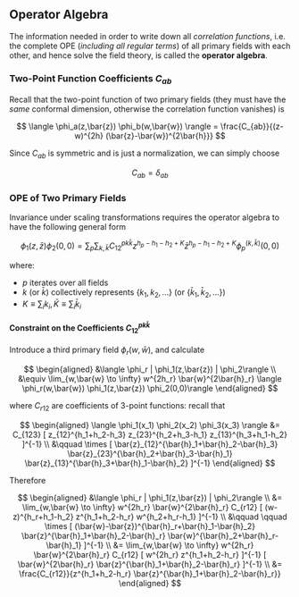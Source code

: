 ## Operator Algebra

The information needed in order to write down all *correlation functions*, i.e. the complete OPE (*including all regular terms*) of all primary fields with each other, and hence solve the field theory, is called the **operator algebra**.

### Two-Point Function Coefficients $C_{a b}$

Recall that the two-point function of two primary fields (they must have the *same* conformal dimension, otherwise the correlation function vanishes) is

$$
\langle \phi_a(z,\bar{z}) \phi_b(w,\bar{w}) \rangle
= \frac{C_{ab}}{(z-w)^{2h} (\bar{z}-\bar{w})^{2\bar{h}}}
$$

Since $C_{ab}$ is symmetric and is just a normalization, we can simply choose

$$
C_{ab} = \delta_{ab}
$$

### OPE of Two Primary Fields

Invariance under scaling transformations requires the operator algebra to have the following general form

$$
\phi_1(z,\bar{z})\phi_2(0,0)
= \sum_p \sum_{k,\bar{k}}
C_{12}^{p k \bar{k}} 
z^{h_p - h_1 - h_2 + K}
\bar{z}^{h_p - h_1 - h_2 + K}
\phi_p^{(k,\bar{k})}(0,0)
$$

where:

- $p$ iterates over all fields
- $k$ (or $\bar{k}$) collectively represents $\{k_1, k_2, ...\}$ (or $\{\bar{k}_1, \bar{k}_2, ...\}$)
- $K \equiv \sum_{i} k_i, \, \bar{K} \equiv \sum_{i} \bar{k}_i$

#### Constraint on the Coefficients $C_{12}^{p k \bar{k}}$

Introduce a third primary field $\phi_r(w,\bar{w})$, and calculate

$$
\begin{aligned}
    &\langle \phi_r | \phi_1(z,\bar{z}) | \phi_2\rangle
    \\
    &\equiv \lim_{w,\bar{w} \to \infty}
    w^{2h_r} \bar{w}^{2\bar{h}_r}
    \langle \phi_r(w,\bar{w}) \phi_1(z,\bar{z}) \phi_2(0,0)\rangle
\end{aligned}
$$

where $C_{r12}$ are coefficients of 3-point functions: recall that

$$
\begin{aligned}
    \langle \phi_1(x_1) \phi_2(x_2) \phi_3(x_3) \rangle
    &= C_{123} [
        z_{12}^{h_1+h_2-h_3}
        z_{23}^{h_2+h_3-h_1}
        z_{13}^{h_3+h_1-h_2}
    ]^{-1}
    \\ &\qquad \times
    [
        \bar{z}_{12}^{\bar{h}_1+\bar{h}_2-\bar{h}_3}
        \bar{z}_{23}^{\bar{h}_2+\bar{h}_3-\bar{h}_1}
        \bar{z}_{13}^{\bar{h}_3+\bar{h}_1-\bar{h}_2}
    ]^{-1}
\end{aligned}
$$

Therefore

$$
\begin{aligned}
    &\langle \phi_r | \phi_1(z,\bar{z}) | \phi_2\rangle
    \\
    &= \lim_{w,\bar{w} \to \infty}
    w^{2h_r} \bar{w}^{2\bar{h}_r}
    C_{r12} [
        (w-z)^{h_r+h_1-h_2}
        z^{h_1+h_2-h_r}
        w^{h_2+h_r-h_1}
    ]^{-1}
    \\ &\qquad \qquad \times
    [
        (\bar{w}-\bar{z})^{\bar{h}_r+\bar{h}_1-\bar{h}_2}
        \bar{z}^{\bar{h}_1+\bar{h}_2-\bar{h}_r}
        \bar{w}^{\bar{h}_2+\bar{h}_r-\bar{h}_1}
    ]^{-1}
    \\
    &= \lim_{w,\bar{w} \to \infty}
    w^{2h_r} \bar{w}^{2\bar{h}_r}
    C_{r12} [
        w^{2h_r} z^{h_1+h_2-h_r}
    ]^{-1}
    [
        \bar{w}^{2\bar{h}_r} 
        \bar{z}^{\bar{h}_1+\bar{h}_2-\bar{h}_r}
    ]^{-1}
    \\
    &= \frac{C_{r12}}{z^{h_1+h_2-h_r} \bar{z}^{\bar{h}_1+\bar{h}_2-\bar{h}_r}}
\end{aligned}
$$

